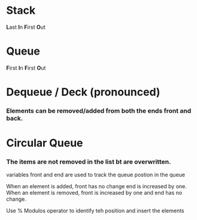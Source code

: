 # Stack

**L**ast **I**n **F**irst **O**ut

# Queue

**F**irst **I**n **F**irst **O**ut

# Dequeue / Deck (pronounced)

### Elements can be removed/added from both the ends front and back.

# Circular Queue

###  The items are not removed in the list bt are overwritten.

variables front and end are used to track the queue postion in the queue

When an element is added, front has no change end is increased by one.
When an element is removed, front is increased by one and end has no change.

Use % Modulos operator to identify teh position and insert the elements
